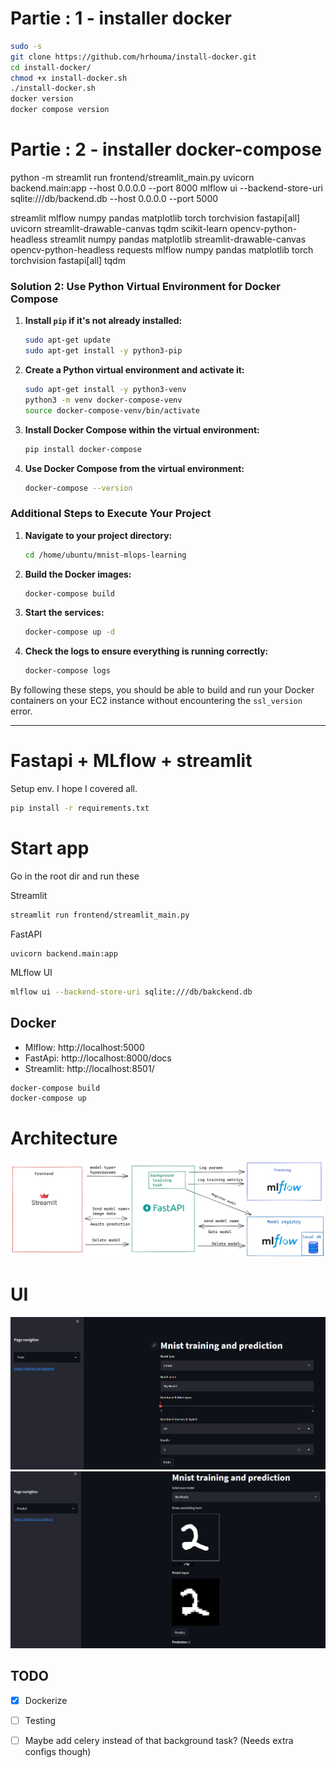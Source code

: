 # Partie : 1 - installer docker

```sh
sudo -s
git clone https://github.com/hrhouma/install-docker.git
cd install-docker/
chmod +x install-docker.sh
./install-docker.sh
docker version
docker compose version
```

# Partie : 2 - installer docker-compose








python -m streamlit run frontend/streamlit_main.py
uvicorn backend.main:app --host 0.0.0.0 --port 8000
mlflow ui --backend-store-uri sqlite:///db/backend.db --host 0.0.0.0 --port 5000


streamlit
mlflow
numpy
pandas
matplotlib
torch
torchvision
fastapi[all]
uvicorn
streamlit-drawable-canvas
tqdm
scikit-learn
opencv-python-headless
streamlit
numpy
pandas
matplotlib
streamlit-drawable-canvas
opencv-python-headless
requests
mlflow
numpy
pandas
matplotlib
torch
torchvision
fastapi[all]
tqdm

### Solution 2: Use Python Virtual Environment for Docker Compose

1. **Install `pip` if it's not already installed:**
   ```sh
   sudo apt-get update
   sudo apt-get install -y python3-pip
   ```

2. **Create a Python virtual environment and activate it:**
   ```sh
   sudo apt-get install -y python3-venv
   python3 -m venv docker-compose-venv
   source docker-compose-venv/bin/activate
   ```

3. **Install Docker Compose within the virtual environment:**
   ```sh
   pip install docker-compose
   ```

4. **Use Docker Compose from the virtual environment:**
   ```sh
   docker-compose --version
   ```

### Additional Steps to Execute Your Project

1. **Navigate to your project directory:**
   ```sh
   cd /home/ubuntu/mnist-mlops-learning
   ```

2. **Build the Docker images:**
   ```sh
   docker-compose build
   ```

3. **Start the services:**
   ```sh
   docker-compose up -d
   ```

4. **Check the logs to ensure everything is running correctly:**
   ```sh
   docker-compose logs
   ```

By following these steps, you should be able to build and run your Docker containers on your EC2 instance without encountering the `ssl_version` error.

---------
# Fastapi + MLflow + streamlit

Setup env. I hope I covered all.
```bash
pip install -r requirements.txt
```
# Start app
Go in the root dir and run these

Streamlit
```bash
streamlit run frontend/streamlit_main.py
```

FastAPI 
```
uvicorn backend.main:app
```

MLflow UI
```bash
mlflow ui --backend-store-uri sqlite:///db/bakckend.db
```

## Docker
- Mlflow: http://localhost:5000
- FastApi: http://localhost:8000/docs
- Streamlit: http://localhost:8501/

```bash
docker-compose build
docker-compose up
```

# Architecture
![image](resources/arch.png)

# UI 
![image](resources/train_pic.png)
![image](resources/pred_pic.png)


## TODO
- [x] Dockerize
- [ ] Testing
- [ ] Maybe add celery instead of that background task? (Needs extra configs though)

